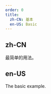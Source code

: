 ```yaml
---
order: 0
title:
  zh-CN: 基本
  en-US: Basic
---
```


## zh-CN

最简单的用法。

## en-US

The basic example.


